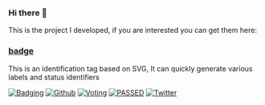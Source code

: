 ### Hi there 👋

This is the project I developed, if you are interested you can get them here:

### [badge](https://badge.eu.org)

This is an identification tag based on SVG, It can quickly generate various labels and status identifiers

[![Badging](https://badge.eu.org/static/tag/555/V1.0/84bf96/Beta/F82?icon=tag)](#)
[![Github](https://badge.eu.org/static/Github/03a9f4?logo=github)](#)
[![Voting](https://badge.eu.org/static/80%25/0b0/Voting/555/20%25/F15?stroke=555)](#)
[![PASSED](https://badge.eu.org/static/PASSED/4c1)](#)
[![Twitter](https://badge.eu.org/static/Yakeing/555?opacity=1&icon=twitter&iconcolor=3bc8f4)](#)
